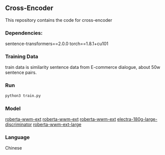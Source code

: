 ## Cross-Encoder

This repository contains the code for cross-encoder

### Dependencies: 
sentence-transformers==2.0.0
torch==1.8.1+cu101


### Training Data
train data is similarity sentence data from E-commerce dialogue, about 50w sentence pairs.

### Run 
```bash
python3 train.py 
```

### Model
[roberta-wwm-ext](https://huggingface.co/tuhailong/cross_encoder_roberta-wwm-ext_v0)
[roberta-wwm-ext](https://huggingface.co/tuhailong/cross_encoder_roberta-wwm-ext_v1)
[roberta-wwm-ext](https://huggingface.co/tuhailong/cross_encoder_roberta-wwm-ext_v2)
[electra-180g-large-discriminator](https://huggingface.co/tuhailong/cross_encoder_electra-180g-large-discriminator)
[roberta-wwm-ext-large](https://huggingface.co/tuhailong/cross_encoder_roberta-wwm-ext-large)

### Language
Chinese
